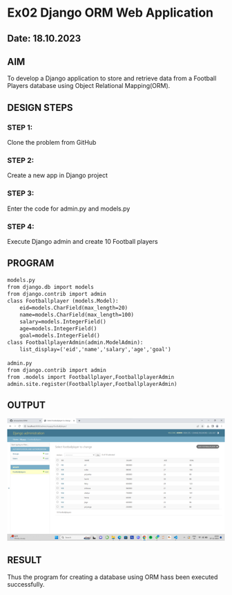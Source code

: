 # Ex02 Django ORM Web Application
## Date: 18.10.2023

## AIM
To develop a Django application to store and retrieve data from a Football Players database using Object Relational Mapping(ORM).

## DESIGN STEPS

### STEP 1:
Clone the problem from GitHub

### STEP 2:
Create a new app in Django project

### STEP 3:
Enter the code for admin.py and models.py

### STEP 4:
Execute Django admin and create 10 Football players

## PROGRAM

```
models.py
from django.db import models
from django.contrib import admin
class Footballplayer (models.Model):
    eid=models.CharField(max_length=20)
    name=models.CharField(max_length=100)
    salary=models.IntegerField()
    age=models.IntegerField()
    goal=models.IntegerField()
class FootballplayerAdmin(admin.ModelAdmin):
    list_display=('eid','name','salary','age','goal')
     
admin.py
from django.contrib import admin
from .models import Footballplayer,FootballplayerAdmin
admin.site.register(Footballplayer,FootballplayerAdmin)

```

## OUTPUT
![output](football_ss.png)

## RESULT
Thus the program for creating a database using ORM hass been executed successfully.
